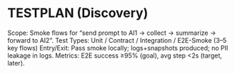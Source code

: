 # TESTPLAN (Discovery)
Scope: Smoke flows for “send prompt to AI1 → collect → summarize → forward to AI2”.
Test Types: Unit / Contract / Integration / E2E-Smoke (3–5 key flows)
Entry/Exit: Pass smoke locally; logs+snapshots produced; no PII leakage in logs.
Metrics: E2E success ≥95% (goal), avg step <2s (target, later).


